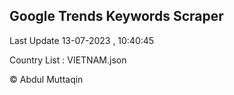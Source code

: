 

## Google Trends Keywords Scraper 
 
Last Update 13-07-2023 , 10:40:45

Country List :
VIETNAM.json



© Abdul Muttaqin 
